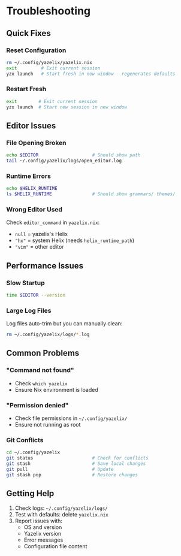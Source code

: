 # Troubleshooting

## Quick Fixes

### Reset Configuration
```bash
rm ~/.config/yazelix/yazelix.nix
exit         # Exit current session
yzx launch   # Start fresh in new window - regenerates defaults
```

### Restart Fresh
```bash
exit        # Exit current session  
yzx launch  # Start new session in new window
```

## Editor Issues

### File Opening Broken
```bash
echo $EDITOR                    # Should show path
tail ~/.config/yazelix/logs/open_editor.log
```

### Runtime Errors
```bash
echo $HELIX_RUNTIME
ls $HELIX_RUNTIME               # Should show grammars/ themes/
```

### Wrong Editor Used
Check `editor_command` in `yazelix.nix`:
- `null` = yazelix's Helix
- `"hx"` = system Helix (needs `helix_runtime_path`)
- `"vim"` = other editor

## Performance Issues

### Slow Startup
```bash
time $EDITOR --version
```

### Large Log Files
Log files auto-trim but you can manually clean:
```bash
rm ~/.config/yazelix/logs/*.log
```

## Common Problems

### "Command not found"
- Check `which yazelix`
- Ensure Nix environment is loaded

### "Permission denied"
- Check file permissions in `~/.config/yazelix/`
- Ensure not running as root

### Git Conflicts
```bash
cd ~/.config/yazelix
git status                      # Check for conflicts
git stash                       # Save local changes
git pull                        # Update
git stash pop                   # Restore changes
```

## Getting Help

1. Check logs: `~/.config/yazelix/logs/`
2. Test with defaults: delete `yazelix.nix`
3. Report issues with:
   - OS and version
   - Yazelix version
   - Error messages
   - Configuration file content
